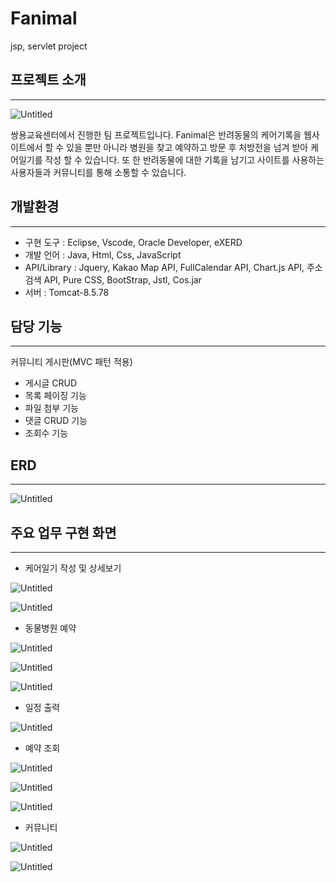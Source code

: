 # Fanimal
jsp, servlet project

## 프로젝트 소개

---

![Untitled](https://s3-us-west-2.amazonaws.com/secure.notion-static.com/6bfb4d32-6fb2-47e7-9c9d-14431c932edc/Untitled.png)

쌍용교육센터에서 진행한 팀 프로젝트입니다. Fanimal은 반려동물의 케어기록을 웹사이트에서 할 수 있을 뿐만 아니라 병원을 찾고 예약하고 방문 후 처방전을 넘겨 받아 케어일기를 작성 할 수 있습니다. 또 한 반려동물에 대한 기록을 남기고 사이트를 사용하는 사용자들과 커뮤니티를 통해 소통할 수 있습니다.

## 개발환경

---

- 구현 도구 : Eclipse, Vscode, Oracle Developer, eXERD
- 개발 언어 : Java, Html, Css, JavaScript
- API/Library :  Jquery, Kakao Map API, FullCalendar API, Chart.js API, 주소검색 API, Pure CSS, BootStrap, Jstl, Cos.jar
- 서버 : Tomcat-8.5.78

## 담당 기능

---

커뮤니티 게시판(MVC 패턴 적용)

- 게시글 CRUD
- 목록 페이징 기능
- 파일 첨부 기능
- 댓글 CRUD 기능
- 조회수 기능

## ERD

---

![Untitled](https://s3-us-west-2.amazonaws.com/secure.notion-static.com/53a401af-b0ac-4694-a943-1c1099e9237a/Untitled.png)

## 주요 업무 구현 화면

---

- 케어일기 작성 및 상세보기

![Untitled](https://s3-us-west-2.amazonaws.com/secure.notion-static.com/be2f99e2-5a26-4d3d-8907-c53d9a754c6d/Untitled.png)

![Untitled](https://s3-us-west-2.amazonaws.com/secure.notion-static.com/f5789d7d-b6bb-49a7-8fca-b832ea01be26/Untitled.png)

- 동물병원 예약

![Untitled](https://s3-us-west-2.amazonaws.com/secure.notion-static.com/02f3611a-e221-46c9-85c5-aacfe573326a/Untitled.png)

![Untitled](https://s3-us-west-2.amazonaws.com/secure.notion-static.com/770bd98f-df14-4898-89f2-3dc6e2f594c3/Untitled.png)

![Untitled](https://s3-us-west-2.amazonaws.com/secure.notion-static.com/921c6ee7-0585-4ebf-8d9d-aca011b5e8d3/Untitled.png)

- 일정 출력

![Untitled](https://s3-us-west-2.amazonaws.com/secure.notion-static.com/778d92d3-81df-45c5-a56d-f41c053b6ff4/Untitled.png)

- 예약 조회

![Untitled](https://s3-us-west-2.amazonaws.com/secure.notion-static.com/be0082a2-bee4-4556-ac4a-272296d5da1f/Untitled.png)

![Untitled](https://s3-us-west-2.amazonaws.com/secure.notion-static.com/a0c44ffa-49e5-4feb-85e9-c2218836172b/Untitled.png)

![Untitled](https://s3-us-west-2.amazonaws.com/secure.notion-static.com/d5935bef-d4b8-4fb9-943a-902b1d71205e/Untitled.png)

- 커뮤니티

![Untitled](https://s3-us-west-2.amazonaws.com/secure.notion-static.com/7da6d75c-e2fe-4c1a-b34b-32981216230b/Untitled.png)

![Untitled](https://s3-us-west-2.amazonaws.com/secure.notion-static.com/18497a04-bf0d-4b55-8738-f98edee27587/Untitled.png)
